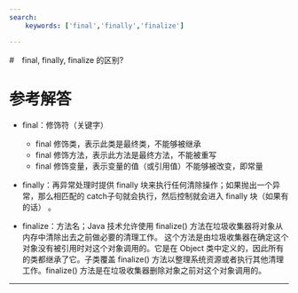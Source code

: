 ```yaml
---
search:
    keywords: ['final','finally','finalize']

---
```



#　final, finally, finalize 的区别?

# 参考解答

* final：修饰符（关键字）
    * final 修饰类，表示此类是最终类，不能够被继承
    * final 修饰方法，表示此方法是最终方法，不能被重写
    * final 修饰变量，表示变量的值（或引用值）不能够被改变，即常量


* finally：再异常处理时提供 finally 块来执行任何清除操作；如果抛出一个异常，那么相匹配的 catch子句就会执行，然后控制就会进入 finally 块（如果有的话） 。 

* finalize：方法名；Java 技术允许使用 finalize() 方法在垃圾收集器将对象从内存中清除出去之前做必要的清理工作。 这个方法是由垃圾收集器在确定这个对象没有被引用时对这个对象调用的。它是在 Object 类中定义的，因此所有的类都继承了它。子类覆盖 finalize() 方法以整理系统资源或者执行其他清理工作。finalize() 方法是在垃圾收集器删除对象之前对这个对象调用的。

---